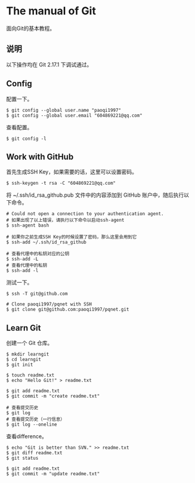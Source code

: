 # The manual of Git

面向Git的基本教程。

## 说明

以下操作均在 Git 2.17.1 下调试通过。

## Config

配置一下。

```
$ git config --global user.name "paoqi1997"
$ git config --global user.email "604869221@qq.com"
```

查看配置。

```
$ git config -l
```

## Work with GitHub

首先生成SSH Key，如果需要的话，这里可以设置密码。

```
$ ssh-keygen -t rsa -C "604869221@qq.com"
```

将 ~/.ssh/id_rsa_github.pub 文件中的内容添加到 GitHub 账户中，随后执行以下命令。

```
# Could not open a connection to your authentication agent.
# 如果出现了以上错误，请执行以下命令以启动ssh-agent
$ ssh-agent bash

# 如果你之前生成SSH Key的时候设置了密码，那么这里会用到它
$ ssh-add ~/.ssh/id_rsa_github

# 查看代理中的私钥对应的公钥
$ ssh-add -L
# 查看代理中的私钥
$ ssh-add -l
```

测试一下。

```
$ ssh -T git@github.com

# Clone paoqi1997/pqnet with SSH
$ git clone git@github.com:paoqi1997/pqnet.git
```

## Learn Git

创建一个 Git 仓库。

```
$ mkdir learngit
$ cd learngit
$ git init

$ touch readme.txt
$ echo "Hello Git!" > readme.txt

$ git add readme.txt
$ git commit -m "create readme.txt"

# 查看提交历史
$ git log
# 查看提交历史（一行信息）
$ git log --oneline
```

查看difference。

```
$ echo "Git is better than SVN." >> readme.txt
$ git diff readme.txt
$ git status

$ git add readme.txt
$ git commit -m "update readme.txt"
```
